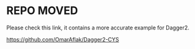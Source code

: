 # REPO MOVED

Please check this link, it contains a more accurate example for Dagger2.

https://github.com/OmarAflak/Dagger2-CYS